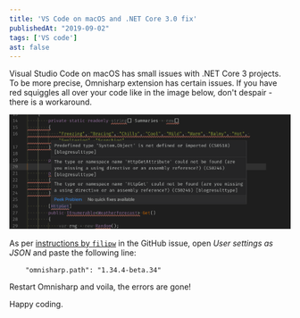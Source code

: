 ```yaml
---
title: 'VS Code on macOS and .NET Core 3.0 fix'
publishedAt: "2019-09-02"
tags: ['VS code']
ast: false
---
```


Visual Studio Code on macOS has small issues with .NET Core 3 projects. To be more precise, Omnisharp extension has certain issues. If you have red squiggles all over your code like in the image below, don't despair - there is a workaround.

![Adding new item](../../../public/images/2019-09-30-asp-core-3-macos.png)

As per [instructions by `filipw`](https://github.com/OmniSharp/omnisharp-vscode/issues/3290#issuecomment-536604319) in the GitHub issue, open _User settings as JSON_ and paste the following line:

```
    "omnisharp.path": "1.34.4-beta.34"
```

Restart Omnisharp and voila, the errors are gone!

Happy coding.
